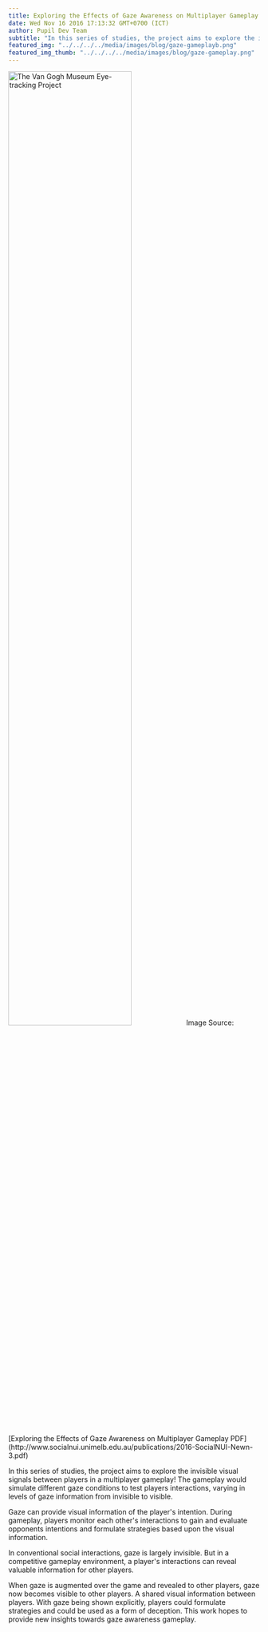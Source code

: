 ```yaml
--- 
title: Exploring the Effects of Gaze Awareness on Multiplayer Gameplay
date: Wed Nov 16 2016 17:13:32 GMT+0700 (ICT) 
author: Pupil Dev Team 
subtitle: "In this series of studies, the project aims to explore the invisible visual signals between players in a multiplayer gameplay..."
featured_img: "../../../../media/images/blog/gaze-gameplayb.png"
featured_img_thumb: "../../../../media/images/blog/gaze-gameplay.png"
---
```


<img src="../../../../media/images/blog/gaze-gameplay.png" style="width: 70%; margin: auto;" class='Feature-image u-padBottom--1' alt="The Van Gogh Museum Eye-tracking Project">
Image Source: [Exploring the Effects of Gaze Awareness on Multiplayer Gameplay PDF](http://www.socialnui.unimelb.edu.au/publications/2016-SocialNUI-Newn-3.pdf)

In this series of studies, the project aims to explore the invisible visual signals between players in a multiplayer gameplay! The gameplay would simulate different gaze conditions to test players interactions, varying in levels of gaze information from invisible to visible. 

Gaze can provide visual information of the player's intention. During gameplay, players monitor each other's interactions to gain and evaluate opponents intentions and formulate strategies based upon the visual information.

In conventional social interactions, gaze is largely invisible. But in a competitive gameplay environment, a player's interactions can reveal valuable information for other players. 

When gaze is augmented over the game and revealed to other players, gaze now becomes visible to other players. A shared visual information between players. With gaze being shown explicitly, players could formulate strategies and could be used as a form of deception. This work hopes to provide new insights towards gaze awareness gameplay.